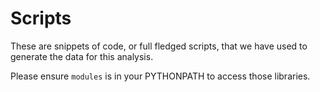 # Scripts

These are snippets of code, or full fledged scripts, that we have used to generate the data
for this analysis. 

 Please ensure `modules` is in your PYTHONPATH to access those libraries.